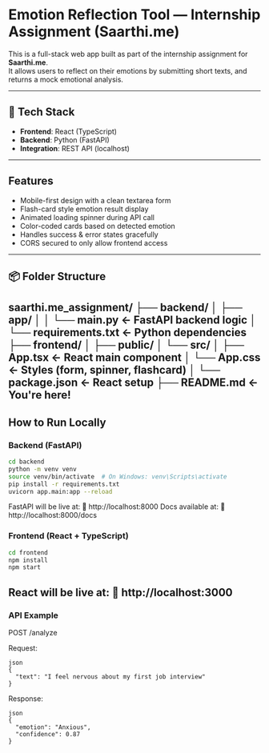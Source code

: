 # Emotion Reflection Tool — Internship Assignment (Saarthi.me)

This is a full-stack web app built as part of the internship assignment for **Saarthi.me**.  
It allows users to reflect on their emotions by submitting short texts, and returns a mock emotional analysis.

---

## 🔧 Tech Stack

- **Frontend**: React (TypeScript)
- **Backend**: Python (FastAPI)
- **Integration**: REST API (localhost)

---

## Features

- Mobile-first design with a clean textarea form
- Flash-card style emotion result display
- Animated loading spinner during API call
- Color-coded cards based on detected emotion
- Handles success & error states gracefully
- CORS secured to only allow frontend access

---

## 📦 Folder Structure

saarthi.me_assignment/
├── backend/
│ ├── app/
│ │ └── main.py ← FastAPI backend logic
│ └── requirements.txt ← Python dependencies
├── frontend/
│ ├── public/
│ └── src/
│ ├── App.tsx ← React main component
│ └── App.css ← Styles (form, spinner, flashcard)
│ └── package.json ← React setup
├── README.md ← You're here!
---

## How to Run Locally

### Backend (FastAPI)

```bash
cd backend
python -m venv venv
source venv/bin/activate  # On Windows: venv\Scripts\activate
pip install -r requirements.txt
uvicorn app.main:app --reload
```
FastAPI will be live at:
📍 http://localhost:8000
Docs available at:
📍 http://localhost:8000/docs

### Frontend (React + TypeScript)
```bash
cd frontend
npm install
npm start
```
React will be live at:
📍 http://localhost:3000
---
### API Example
POST /analyze

Request:
```
json
{
  "text": "I feel nervous about my first job interview"
}
```
Response:
```
json
{
  "emotion": "Anxious",
  "confidence": 0.87
}